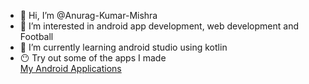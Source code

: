 - 👋 Hi, I’m @Anurag-Kumar-Mishra
- 👀 I’m interested in android app development, web development and Football
- 🌱 I’m currently learning android studio using kotlin
- 😶 Try out some of the apps I made <br/>
[My Android Applications](https://github.com/Anurag-Kumar-Mishra/Downloads/blob/main/README.md)
